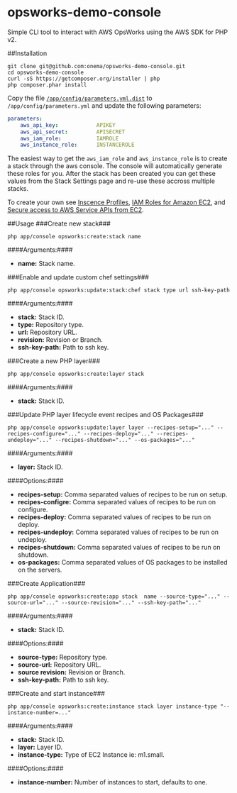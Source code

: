 opsworks-demo-console
=====================

Simple CLI tool to interact with AWS OpsWorks using the AWS SDK for PHP v2.


##Installation

```
git clone git@github.com:onema/opsworks-demo-console.git
cd opsworks-demo-console
curl -sS https://getcomposer.org/installer | php
php composer.phar install
```

Copy the file [`/app/config/parameters.yml.dist`](/app/config/parameters.yml.dist) to `/app/config/parameters.yml` and update the following parameters:

```yaml
parameters:
    aws_api_key:            APIKEY
    aws_api_secret:         APISECRET
    aws_iam_role:           IAMROLE
    aws_instance_role:      INSTANCEROLE
```

The easiest way to get the `aws_iam_role` and `aws_instance_role` is to create a stack through the aws console. The console will automatically generate these roles for you. After the stack has been created you can get these values from the Stack Settings page and re-use these accross multiple stacks.

To create your own see [Inscence Profiles](http://docs.aws.amazon.com/IAM/latest/UserGuide/instance-profiles.html), [IAM Roles for Amazon EC2](http://docs.aws.amazon.com/AWSEC2/latest/UserGuide/iam-roles-for-amazon-ec2.html), and [Secure access to AWS Service APIs from EC2](http://aws.typepad.com/aws/2012/06/iam-roles-for-ec2-instances-simplified-secure-access-to-aws-service-apis-from-ec2.html).

##Usage
###Create new stack###
```
php app/console opsworks:create:stack name
``` 

####Arguments:####
 - **name:**                 Stack name.

###Enable and update custom chef settings###
```
php app/console opsworks:update:stack:chef stack type url ssh-key-path
``` 

####Arguments:####
 - **stack:**                 Stack ID.
 - **type:**                  Repository type.
 - **url:**                   Repository URL.
 - **revision:**              Revision or Branch.
 - **ssh-key-path:**          Path to ssh key.
 
 
###Create a new PHP layer###
```
php app/console opsworks:create:layer stack
``` 

####Arguments:####
 - **stack:**                 Stack ID.
 

###Update PHP layer lifecycle event recipes and OS Packages###
```
php app/console opsworks:update:layer layer --recipes-setup="..." --recipes-configure="..." --recipes-deploy="..." --recipes-undeploy="..." --recipes-shutdown="..." --os-packages="..."
``` 

####Arguments:####
 - **layer:**                 Stack ID.

####Options:####
 - **recipes-setup:**         Comma separated values of recipes to be run on setup.
 - **recipes-configre:**      Comma separated values of recipes to be run on configure.
 - **recipes-deploy:**        Comma separated values of recipes to be run on deploy.
 - **recipes-undeploy:**      Comma separated values of recipes to be run on undeploy.
 - **recipes-shutdown:**      Comma separated values of recipes to be run on shutdown.
 - **os-packages:**           Comma separated values of OS packages to be installed on the servers.

 
###Create Application###
```
php app/console opsworks:create:app stack  name --source-type="..." --source-url="..." --source-revision="..." --ssh-key-path="..."
``` 

####Arguments:####
 - **stack:**                 Stack ID.

####Options:####
 - **source-type:**           Repository type.
 - **source-url:**            Repository URL.
 - **source revision:**       Revision or Branch.
 - **ssh-key-path:**          Path to ssh key.
 

###Create and start instance###
```
php app/console opsworks:create:instance stack layer instance-type "--instance-number=..."
``` 

####Arguments:####
 - **stack:**                 Stack ID.
 - **layer:**                 Layer ID.
 - **instance-type:**         Type of EC2 Instance ie: m1.small.

####Options:####
 - **instance-number:**       Number of instances to start, defaults to one.
 
 
